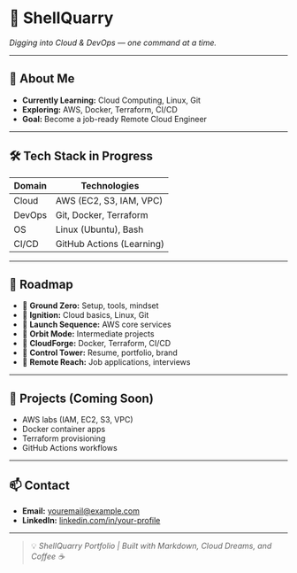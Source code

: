 # 🚀 ShellQuarry

*Digging into Cloud & DevOps — one command at a time.*

---

## 📘 About Me

- **Currently Learning:** Cloud Computing, Linux, Git  
- **Exploring:** AWS, Docker, Terraform, CI/CD  
- **Goal:** Become a job-ready Remote Cloud Engineer  

---

## 🛠️ Tech Stack in Progress

| Domain     | Technologies                    |
|------------|----------------------------------|
| Cloud      | AWS (EC2, S3, IAM, VPC)         |
| DevOps     | Git, Docker, Terraform          |
| OS         | Linux (Ubuntu), Bash            |
| CI/CD      | GitHub Actions (Learning)       |

---

## 🧭 Roadmap

- 🔹 **Ground Zero:** Setup, tools, mindset  
- 🔹 **Ignition:** Cloud basics, Linux, Git  
- 🔹 **Launch Sequence:** AWS core services  
- 🔹 **Orbit Mode:** Intermediate projects  
- 🔹 **CloudForge:** Docker, Terraform, CI/CD  
- 🔹 **Control Tower:** Resume, portfolio, brand  
- 🔹 **Remote Reach:** Job applications, interviews  

---

## 📂 Projects (Coming Soon)

- AWS labs (IAM, EC2, S3, VPC)  
- Docker container apps  
- Terraform provisioning  
- GitHub Actions workflows  

---

## 📫 Contact

- **Email:** [youremail@example.com](mailto:youremail@example.com)  
- **LinkedIn:** [linkedin.com/in/your-profile](https://linkedin.com/in/your-profile)  

---

> 💡 _ShellQuarry Portfolio | Built with Markdown, Cloud Dreams, and Coffee ☕_

